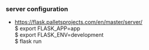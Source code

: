 ### server configuration
- https://flask.palletsprojects.com/en/master/server/  
$ export FLASK_APP=app  
$ export FLASK_ENV=development  
$ flask run  